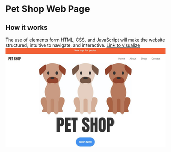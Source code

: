 <h1>Pet Shop Web Page</h1>
<h2>How it works</h2>
The use of elements form HTML, CSS, and JavaScript will make the website structured, intuitive to navigate, and interactive.
<a href="https://boisterous-griffin-2d08f4.netlify.app/">Link to visualize</a>
<img src="PetShop.JPG">
